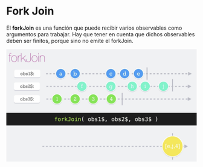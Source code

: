 # Fork Join

El __forkJoin__ es una función que puede recibir varios observables como argumentos para trabajar. Hay que tener en cuenta que dichos observables deben ser finitos, porque sino no emite el forkJoin.

![forkJoin](./../imgs/forkJoin.png "forkJoin")
